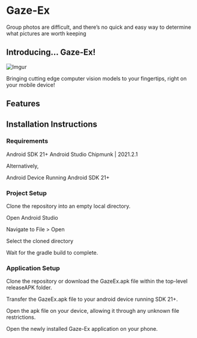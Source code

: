 # Gaze-Ex

Group photos are difficult, and there’s no quick and easy way to determine what pictures are worth keeping

## Introducing… Gaze-Ex!
![Imgur](https://i.imgur.com/uCwvQ6Q.png)

Bringing cutting edge computer vision models to your fingertips, right on your mobile device!

## Features

## Installation Instructions

### Requirements
Android SDK 21+
Android Studio Chipmunk | 2021.2.1

Alternatively,

Android Device Running Android SDK 21+

### Project Setup
Clone the repository into an empty local directory.

Open Android Studio

Navigate to File > Open

Select the cloned directory

Wait for the gradle build to complete.

### Application Setup
Clone the repository or download the GazeEx.apk file within the top-level releaseAPK folder.

Transfer the GazeEx.apk file to your android device running SDK 21+.

Open the apk file on your device, allowing it through any unknown file restrictions.

Open the newly installed Gaze-Ex application on your phone.

